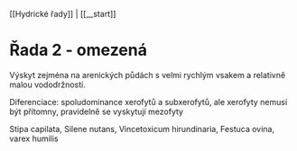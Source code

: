 [[Hydrické řady]] | [[__start]]

# Řada 2 - omezená

Výskyt zejména na arenických půdách s velmi rychlým vsakem a relativně malou vododržností.

Diferenciace: spoludominance xerofytů a subxerofytů, ale xerofyty nemusí být přítomny, pravidelně se vyskytují mezofyty

Stipa capilata, Silene nutans, Vincetoxicum hirundinaria, Festuca ovina, varex humilis
